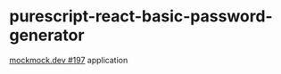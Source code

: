 # purescript-react-basic-password-generator

[mockmock.dev #197](https://mockmock.connpass.com/event/114557/) application
